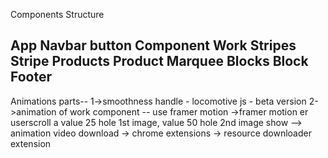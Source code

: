 Components Structure

App
  Navbar
     button Component
 Work
Stripes
    Stripe
 Products
    Product
 Marquee
 Blocks
    Block
 Footer
 -----------------------------------
 Animations parts--
 1->smoothness handle - locomotive js - beta version
 2->animation of work component      -- use framer motion
->framer motion er userscroll a value 25 hole 1st image, value 50 hole 2nd image show
--> animation video download -> chrome extensions -> resource downloader extension